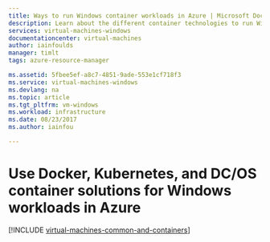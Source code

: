 ```yaml
---
title: Ways to run Windows container workloads in Azure | Microsoft Docs
description: Learn about the different container technologies to run Windows workloads in Azure, such as Docker hosts on Windows VMs, Azure Container Service, Azure Container Instances, and Azure Container Registry.
services: virtual-machines-windows
documentationcenter: virtual-machines
author: iainfoulds
manager: timlt
tags: azure-resource-manager

ms.assetid: 5fbee5ef-a8c7-4851-9ade-553e1cf718f3
ms.service: virtual-machines-windows
ms.devlang: na
ms.topic: article
ms.tgt_pltfrm: vm-windows
ms.workload: infrastructure
ms.date: 08/23/2017
ms.author: iainfou

---
```

# Use Docker, Kubernetes, and DC/OS container solutions for Windows workloads in Azure
[!INCLUDE [virtual-machines-common-and-containers](../../../includes/virtual-machines-common-containers.md)]

